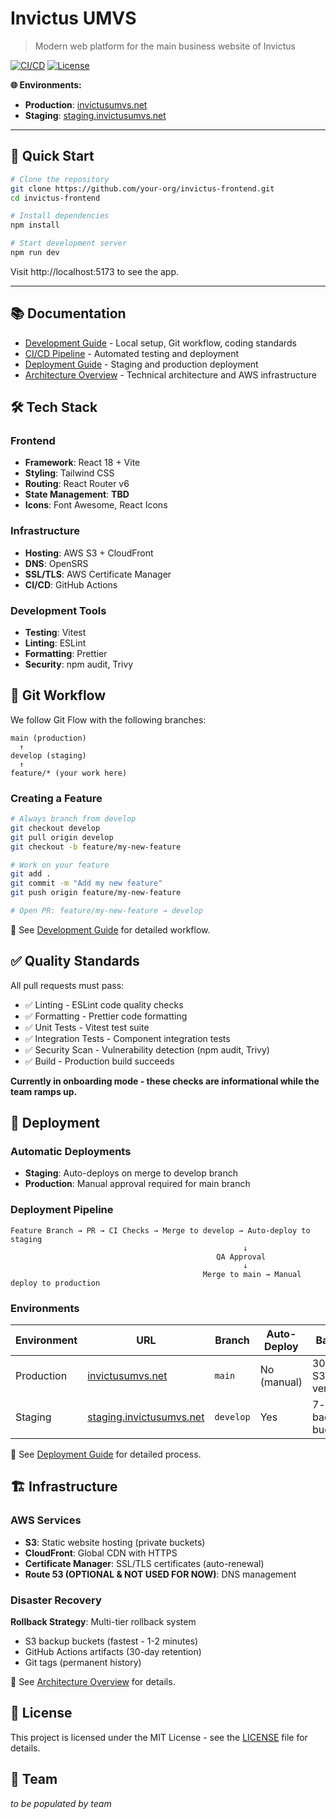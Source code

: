 # Invictus UMVS

> Modern web platform for the main business website of Invictus

[![CI/CD](https://img.shields.io/github/actions/workflow/status/your-org/invictus-frontend/pr-ci.yml?branch=develop&label=CI%2FCD)](https://github.com/your-org/invictus-frontend/actions)
[![License](https://img.shields.io/badge/license-MIT-blue.svg)](LICENSE)

**🌐 Environments:**
- **Production**: [invictusumvs.net](https://invictusumvs.net)
- **Staging**: [staging.invictusumvs.net](https://staging.invictusumvs.net)

---

## 🚀 Quick Start
```bash
# Clone the repository
git clone https://github.com/your-org/invictus-frontend.git
cd invictus-frontend

# Install dependencies
npm install

# Start development server
npm run dev
```
Visit http://localhost:5173 to see the app.

---

## 📚 Documentation

- [Development Guide](docs/DEVELOPMENT.md) - Local setup, Git workflow, coding standards
- [CI/CD Pipeline](docs/CI_CD.md) - Automated testing and deployment
- [Deployment Guide](docs/DEPLOYMENT.md) - Staging and production deployment
- [Architecture Overview](docs/ARCHITECTURE.md) - Technical architecture and AWS infrastructure

## 🛠️ Tech Stack
### Frontend

- **Framework**: React 18 + Vite
- **Styling**: Tailwind CSS
- **Routing**: React Router v6
- **State Management**: **TBD**
- **Icons**: Font Awesome, React Icons

### Infrastructure

- **Hosting**: AWS S3 + CloudFront
- **DNS**: OpenSRS
- **SSL/TLS**: AWS Certificate Manager
- **CI/CD**: GitHub Actions

### Development Tools

- **Testing**: Vitest
- **Linting**: ESLint
- **Formatting**: Prettier
- **Security**: npm audit, Trivy

## 🔄 Git Workflow
We follow Git Flow with the following branches:
```
main (production)
  ↑
develop (staging)
  ↑
feature/* (your work here)
```

### Creating a Feature
```bash
# Always branch from develop
git checkout develop
git pull origin develop
git checkout -b feature/my-new-feature

# Work on your feature
git add .
git commit -m "Add my new feature"
git push origin feature/my-new-feature

# Open PR: feature/my-new-feature → develop
```
📖 See [Development Guide](docs/DEVELOPMENT.md) for detailed workflow.

## ✅ Quality Standards
All pull requests must pass:

- ✅ Linting - ESLint code quality checks
- ✅ Formatting - Prettier code formatting
- ✅ Unit Tests - Vitest test suite
- ✅ Integration Tests - Component integration tests
- ✅ Security Scan - Vulnerability detection (npm audit, Trivy)
- ✅ Build - Production build succeeds

**Currently in onboarding mode - these checks are informational while the team ramps up.**

## 🚢 Deployment
### Automatic Deployments

- **Staging**: Auto-deploys on merge to develop branch
- **Production**: Manual approval required for main branch

### Deployment Pipeline
```
Feature Branch → PR → CI Checks → Merge to develop → Auto-deploy to staging
                                                    ↓
                                              QA Approval
                                                    ↓
                                           Merge to main → Manual deploy to production
```

### Environments

| Environment | URL                          | Branch   | Auto-Deploy | Backups                  |
|-------------|-------------------------------|----------|-------------|--------------------------|
| Production  | [invictusumvs.net](https://invictusumvs.net) | `main`   | No (manual) | 30-day S3 versioning    |
| Staging     | [staging.invictusumvs.net](https://staging.invictusumvs.net) | `develop` | Yes         | 7-day backup bucket      |

📖 See [Deployment Guide](docs/DEPLOYMENT.md) for detailed process.

## 🏗️ Infrastructure
### AWS Services

- **S3**: Static website hosting (private buckets)
- **CloudFront**: Global CDN with HTTPS
- **Certificate Manager**: SSL/TLS certificates (auto-renewal)
- **Route 53 (OPTIONAL & NOT USED FOR NOW)**: DNS management

### Disaster Recovery

**Rollback Strategy**: Multi-tier rollback system

- S3 backup buckets (fastest - 1-2 minutes)
- GitHub Actions artifacts (30-day retention)
- Git tags (permanent history)

📖 See [Architecture Overview](docs/ARCHITECTURE.md) for details.

## 📄 License
This project is licensed under the MIT License - see the [LICENSE](LICENSE) file for details.

## 👥 Team
*to be populated by team*
